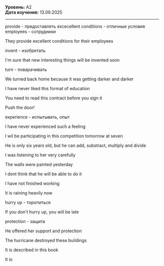 **Уровень:** A2  
**Дата изучения:** 13.09.2025  

---
 provide - предоставлять
 excecellent conditions - отличные условия
employees - сотрудники


They provide excellent conditions for their employees

invent - изобретать

I'm sure that new interesting things will be invented soon

turn - поварачивать

We turned back home because it was getting darker and darker


I have never liked this format of education

You need to read this contract before you sign it

Push the door!

experience - испытывать, опыт

I have never experienced such a feeling

I wil be participating in this competition tomorrow at seven 

He is only six years old, but he can add, substract, multiply and divide


I was listening to her very carefully

The walls were painted yesterday

I dont think that he will be able to do it

I have not finished  working

It is raining heavily now

hurry up - торопиться

If you don't  hurry up, you will be late

protection - защита

He offered her support and protection

The hurricane destroyed these buildings

It is described in this book

It io
 

